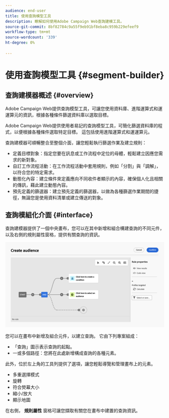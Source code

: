```yaml
---
audience: end-user
title: 使用查詢模型工具
description: 瞭解如何使用Adobe Campaign Web查詢建模工具。
source-git-commit: 8bf82784c9a55f9eb91bf8eba8c959b229efeef9
workflow-type: tm+mt
source-wordcount: '339'
ht-degree: 0%

---
```


# 使用查詢模型工具 {#segment-builder}

## 查詢建模器概述 {#overview}

Adobe Campaign Web提供查詢模型工具，可讓您使用資料庫、進階運算式和運運算元的資訊，根據各種條件篩選資料庫以選取目標。


Adobe Campaign Web提供使用者易記的查詢模型工具，可簡化篩選資料庫的程式，以便根據各種條件選取特定目標。 這包括使用進階運算式和運運算元。

查詢建模器可順暢整合至整個介面，讓您輕鬆執行篩選作業及建立規則：

* 定義目標對象：指定您要在訊息或工作流程中定位的母體，輕鬆建立因應您需求的新對象。
* 自訂工作流程活動：在工作流程活動中套用規則，例如「分割」與「調解」，以符合您的特定需求。
* 動態化內容：建立條件來定義應向不同收件者顯示的內容，確保個人化且相關的傳訊，藉此建立動態內容。
* 預先定義的篩選器：建立預先定義的篩選器，以做為各種篩選作業期間的捷徑，無論您是使用資料清單或建立傳送的對象。

## 查詢模組化介面 {#interface}

查詢建模器提供了一個中央畫布，您可以在其中新增和組合構建查詢的不同元件，以及右側的規則屬性窗格，提供有關查詢的資訊。

![](assets/query-interface.png)

您可以在畫布中新增及組合元件，以建立查詢。 它由下列專案組成：

* 「查詢」圖示表示查詢的起點。
* 一或多個路徑：您將在此處新增構成查詢的各種元素。

此外，位於左上角的工具列提供了選項，讓您輕鬆導覽和管理畫布上的元素。

* 多重選擇模式
* 旋轉
* 符合熒幕大小
* 縮小/放大
* 顯示地圖


在右側， **規則屬性** 窗格可讓您擷取有關您在畫布中建置的查詢資訊。

